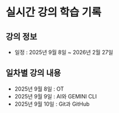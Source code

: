 # 실시간 강의 학습 기록

## 강의 정보

- 일정 : 2025년 9월 8일 ~ 2026년 2월 27일

## 일차별 강의 내용

- 2025년 9월 8일 : OT
- 2025년 9월 9일 : AI와 GEMINI CLI
- 2025년 9월 10일 : Git과 GitHub 
